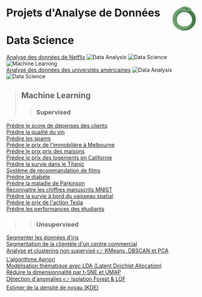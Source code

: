 # **Projets d'Analyse de Données** <a href="../"><img align="right" src="../assets/images/snake.png" alt="Python" height="64px"></a></h1>
# **Data Science**
[Analyse des données de Netflix](https://github.com/MiKL5/DataScience/blob/master/Anaconda/netflix) ![Data Analysis](https://img.shields.io/badge/Data_Analysis-150458?style=flat&logo=analytics&logoColor=white) ![Data Science](https://img.shields.io/badge/Data_Science-4B6F44?style=flat&logo=databricks&logoColor=white) ![Machine Learning](https://img.shields.io/badge/Machine_Learning-F7931E?style=flat&logo=googlecloud&logoColor=white)  
[Analyse des données des universités américaines](https://github.com/MiKL5/DataScience/blob/master/Anaconda/usUniversities) ![Data Analysis](https://img.shields.io/badge/Data_Analysis-150458?style=flat&logo=analytics&logoColor=white) ![Data Science](https://img.shields.io/badge/Data_Science-4B6F44?style=flat&logo=databricks&logoColor=white)
> ## **Machine Learning**
>> ### **Supervised**
[Prédire le score de dépenses des clients](https://github.com/MiKL5/machineLearning/blob/master/projects/spendingScore)  
[Prédire la qualité du vin](https://github.com/MiKL5/machineLearning/blob/master/projects/wineQuality)  
[Prédire les spams](https://github.com/MiKL5/machineLearning/blob/master/projects/spam)  
[Prédire le prix de l'immobilière à Melbourne](https://github.com/MiKL5/machineLearning/blob/master/projects/melbourne)  
[Prédire le prix prix des maisons](https://github.com/MiKL5/machineLearning/blob/master/projects/house)  
[Prédire le prix des logements en Californie](https://github.com/MiKL5/machineLearning/blob/master/projects/california)  
[Prédire la survie dans le Titanic](https://github.com/MiKL5/machineLearning/blob/master/projects/titanic)  
[Système de recommandation de films](https://github.com/MiKL5/machineLearning/blob/master/projects/movies)  
[Prédire le diabète](https://github.com/MiKL5/machineLearning/blob/master/projects/diabetes)  
[Prédire la maladie de Parkinson](https://github.com/MiKL5/machineLearning/blob/master/projects/parkinson)  
[Reconnaitre les chiffres manuscrits MNIST](https://github.com/MiKL5/machineLearning/blob/master/projects/mnist)  
[Prédire la survie à bord du vaisseau spatial](https://github.com/MiKL5/machineLearning/blob/master/projects/spacecraft)  
[Prédire le prix de l'action Tesla](https://github.com/MiKL5/machineLearning/blob/master/projects/tesla)  
[Prédire les performances des étudiants](https://github.com/MiKL5/machineLearning/blob/master/projects/studentPerformance)  
>> ### **Unsupervised**
[Segmenter les données d’iris](https://github.com/MiKL5/machineLearning/blob/master/projects/clusteringOnIrisData)  
[Segmentation de la clientèle d'un centre commercial](https://github.com/MiKL5/machineLearning/blob/master/projects/clusteringOfCustomersInAShoppingMall)  
[Analyse et clustering non supervisé 👉 KMeans, DBSCAN et PCA](https://github.com/MiKL5/machineLearning/blob/master/projects/KMeans-DBSCAN-PCA)  
[L'algorithme Apriori](https://github.com/MiKL5/machineLearning/blob/master/projects/aprioriAlgorithmForShoppingBasketAnalysis)  
[Modélisation thématique avec LDA (Latent Dirichlet Allocation)](https://github.com/MiKL5/machineLearning/blob/master/projects/LDAmodeling)  
[Réduire la dimensionnalité par t-SNE et UMAP](https://github.com/MiKL5/machineLearning/blob/master/projects/tSneUmap)  
[Détection d'anomalies 👉 Isolation Forest & LOF](https://github.com/MiKL5/machineLearning/blob/master/projects/anomalyDetectionUsingAnIsolationForestAndTheLocalOutlierFactor)  
[Estimer de la densité de noyau (KDE)](https://github.com/MiKL5/machineLearning/tree/master/projects/estimateTheDensityOfTheCore)  